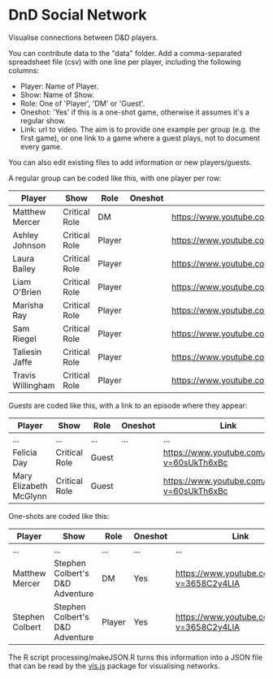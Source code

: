 # DnD Social Network

Visualise connections between D&D players.

You can contribute data to the "data" folder. Add a comma-separated spreadsheet file (csv) with one line per player, including the following columns:

-  Player: Name of Player.
-  Show: Name of Show. 
-  Role: One of 'Player', 'DM' or 'Guest'.
-  Oneshot: 'Yes' if this is a one-shot game, otherwise it assumes it's a regular show.
-  Link: url to video. The aim is to provide one example per group (e.g. the first game), or one link to a game where a guest plays, not to document every game.

You can also edit existing files to add information or new players/guests.

A regular group can be coded like this, with one player per row:

|Player|Show|Role|Oneshot|Link|
|------|--|--|--|--|
|Matthew Mercer|Critical Role|DM||https://www.youtube.com/channel/UCpXBGqwsBkpvcYjsJBQ7LEQ|
|Ashley Johnson|Critical Role|Player||https://www.youtube.com/channel/UCpXBGqwsBkpvcYjsJBQ7LEQ|
|Laura Bailey|Critical Role|Player||https://www.youtube.com/channel/UCpXBGqwsBkpvcYjsJBQ7LEQ|
|Liam O'Brien|Critical Role|Player||https://www.youtube.com/channel/UCpXBGqwsBkpvcYjsJBQ7LEQ|
|Marisha Ray|Critical Role|Player||https://www.youtube.com/channel/UCpXBGqwsBkpvcYjsJBQ7LEQ|
|Sam Riegel|Critical Role|Player||https://www.youtube.com/channel/UCpXBGqwsBkpvcYjsJBQ7LEQ|
|Taliesin Jaffe|Critical Role|Player||https://www.youtube.com/channel/UCpXBGqwsBkpvcYjsJBQ7LEQ|
|Travis Willingham|Critical Role|Player||https://www.youtube.com/channel/UCpXBGqwsBkpvcYjsJBQ7LEQ|

Guests are coded like this, with a link to an episode where they appear:

|Player|Show|Role|Oneshot|Link|
|------|--|--|--|--|
|...|...|...|...|...|
|Felicia Day|Critical Role|Guest||https://www.youtube.com/watch?v=60sUkTh6xBc|
|Mary Elizabeth McGlynn|Critical Role|Guest||https://www.youtube.com/watch?v=60sUkTh6xBc|

One-shots are coded like this:

|Player|Show|Role|Oneshot|Link|
|------|--|--|--|--|
|...|...|...|...|...|
|Matthew Mercer|Stephen Colbert's D&D Adventure|DM|Yes|https://www.youtube.com/watch?v=3658C2y4LlA|
|Stephen Colbert|Stephen Colbert's D&D Adventure|Player|Yes|https://www.youtube.com/watch?v=3658C2y4LlA|

The R script processing/makeJSON.R turns this information into a JSON file that can be read by the [vis.js](https://visjs.org/) package for visualising networks.